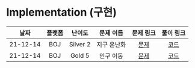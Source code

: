 # Implementation (구현)

|   날짜   | 플랫폼 |  난이도  |  문제 이름  |                   문제 링크                   |                                   풀이 링크                                   |
| :------: | :----: | :------: | :---------: | :-------------------------------------------: | :---------------------------------------------------------------------------: |
| 21-12-14 |  BOJ   | Silver 2 | 지구 온난화 | [문제](https://www.acmicpc.net/problem/5212)  | [코드](https://github.com/LeeMir/Algorithm/blob/main/Implementation/BOJ-5212.js)  |
| 21-12-14 |  BOJ   |  Gold 5  |  인구 이동  | [문제](https://www.acmicpc.net/problem/16234) | [코드](https://github.com/LeeMir/Algorithm/blob/main/Implementation/BOJ-16234.js) |
